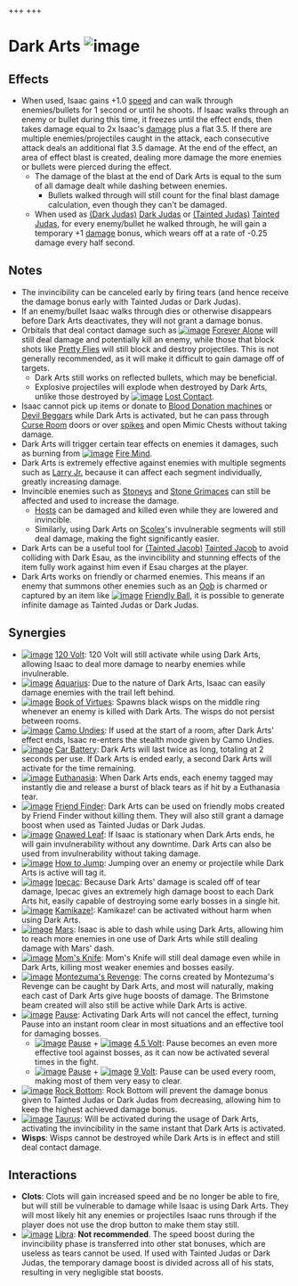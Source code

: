 +++
+++

 # Dark Arts ![image](/image/Dark_Arts.png) 

Effects
---------


* When used, Isaac gains +1.0 [speed](/wiki/Speed "Speed") and can walk through enemies/bullets for 1 second or until he shoots. If Isaac walks through an enemy or bullet during this time, it freezes until the effect ends, then takes damage equal to 2x Isaac's [damage](/wiki/Damage "Damage") plus a flat 3.5. If there are multiple enemies/projectiles caught in the attack, each consecutive attack deals an additional flat 3.5 damage. At the end of the effect, an area of effect blast is created, dealing more damage the more enemies or bullets were pierced during the effect.
	+ The damage of the blast at the end of Dark Arts is equal to the sum of all damage dealt while dashing between enemies.
		- Bullets walked through will still count for the final blast damage calculation, even though they can't be damaged.
	+ When used as  [(Dark Judas)](/wiki/Dark_Judas "Dark Judas") [Dark Judas](/wiki/Dark_Judas "Dark Judas") or  [(Tainted Judas)](/wiki/Tainted_Judas "Tainted Judas") [Tainted Judas](/wiki/Tainted_Judas "Tainted Judas"), for every enemy/bullet he walked through, he will gain a temporary +1 [damage](/wiki/Damage "Damage") bonus, which wears off at a rate of -0.25 damage every half second.


Notes
-------


* The invincibility can be canceled early by firing tears (and hence receive the damage bonus early with Tainted Judas or Dark Judas).
* If an enemy/bullet Isaac walks through dies or otherwise disappears before Dark Arts deactivates, they will not grant a damage bonus.
* Orbitals that deal contact damage such as [![image](/image/Forever_Alone.png)](/wiki/Forever_Alone "Forever Alone") [Forever Alone](/wiki/Forever_Alone "Forever Alone") will still deal damage and potentially kill an enemy, while those that block shots like [Pretty Flies](/wiki/Familiar#Orbital_Familiars "Familiar") will still block and destroy projectiles. This is not generally recommended, as it will make it difficult to gain damage off of targets.
	+ Dark Arts still works on reflected bullets, which may be beneficial.
	+ Explosive projectiles will explode when destroyed by Dark Arts, unlike those destroyed by [![image](/image/Lost_Contact.png)](/wiki/Lost_Contact "Lost Contact") [Lost Contact](/wiki/Lost_Contact "Lost Contact").
* Isaac cannot pick up items or donate to [Blood Donation machines](/wiki/Machines#Blood_Donation_Machine "Machines") or [Devil Beggars](/wiki/Beggar#Devil_Beggar "Beggar") while Dark Arts is activated, but he can pass through [Curse Room](/wiki/Curse_Room "Curse Room") doors or over [spikes](/wiki/Spikes "Spikes") and open Mimic Chests without taking damage.
* Dark Arts will trigger certain tear effects on enemies it damages, such as burning from [![image](/image/Fire_Mind.png)](/wiki/Fire_Mind "Fire Mind") [Fire Mind](/wiki/Fire_Mind "Fire Mind").
* Dark Arts is extremely effective against enemies with multiple segments such as [Larry Jr.](/wiki/Larry_Jr. "Larry Jr.") because it can affect each segment individually, greatly increasing damage.
* Invincible enemies such as [Stoneys](/wiki/Fatty#Stoney "Fatty") and [Stone Grimaces](/wiki/Stone_Grimace "Stone Grimace") can still be affected and used to increase the damage.
	+ [Hosts](/wiki/Host "Host") can be damaged and killed even while they are lowered and invincible.
	+ Similarly, using Dark Arts on [Scolex](/wiki/Scolex "Scolex")'s invulnerable segments will still deal damage, making the fight significantly easier.
* Dark Arts can be a useful tool for  [(Tainted Jacob)](/wiki/Tainted_Jacob "Tainted Jacob") [Tainted Jacob](/wiki/Tainted_Jacob "Tainted Jacob") to avoid colliding with Dark Esau, as the invincibility and stunning effects of the item fully work against him even if Esau charges at the player.
* Dark Arts works on friendly or charmed enemies. This means if an enemy that summons other enemies such as an [Oob](/wiki/Oob "Oob") is charmed or captured by an item like [![image](/image/Friendly_Ball.png)](/wiki/Friendly_Ball "Friendly Ball") [Friendly Ball](/wiki/Friendly_Ball "Friendly Ball"), it is possible to generate infinite damage as Tainted Judas or Dark Judas.


Synergies
-----------


* [![image](/image/120_Volt.png)](/wiki/120_Volt "120 Volt") [120 Volt](/wiki/120_Volt "120 Volt"): 120 Volt will still activate while using Dark Arts, allowing Isaac to deal more damage to nearby enemies while invulnerable.
* [![image](/image/Aquarius.png)](/wiki/Aquarius "Aquarius") [Aquarius](/wiki/Aquarius "Aquarius"): Due to the nature of Dark Arts, Isaac can easily damage enemies with the trail left behind.
* [![image](/image/Book_of_Virtues.png)](/wiki/Book_of_Virtues "Book of Virtues") [Book of Virtues](/wiki/Book_of_Virtues "Book of Virtues"): Spawns black wisps on the middle ring whenever an enemy is killed with Dark Arts. The wisps do not persist between rooms.
* [![image](/image/Camo_Undies.png)](/wiki/Camo_Undies "Camo Undies") [Camo Undies](/wiki/Camo_Undies "Camo Undies"): If used at the start of a room, after Dark Arts' effect ends, Isaac re-enters the stealth mode given by Camo Undies.
* [![image](/image/Car_Battery.png)](/wiki/Car_Battery "Car Battery") [Car Battery](/wiki/Car_Battery "Car Battery"): Dark Arts will last twice as long, totaling at 2 seconds per use. If Dark Arts is ended early, a second Dark Arts will activate for the time remaining.
* [![image](/image/Euthanasia.png)](/wiki/Euthanasia "Euthanasia") [Euthanasia](/wiki/Euthanasia "Euthanasia"): When Dark Arts ends, each enemy tagged may instantly die and release a burst of black tears as if hit by a Euthanasia tear.
* [![image](/image/Friend_Finder.png)](/wiki/Friend_Finder "Friend Finder") [Friend Finder](/wiki/Friend_Finder "Friend Finder"): Dark Arts can be used on friendly mobs created by Friend Finder without killing them. They will also still grant a damage boost when used as Tainted Judas or Dark Judas.
* [![image](/image/Gnawed_Leaf.png)](/wiki/Gnawed_Leaf "Gnawed Leaf") [Gnawed Leaf](/wiki/Gnawed_Leaf "Gnawed Leaf"): If Isaac is stationary when Dark Arts ends, he will gain invulnerability without any downtime. Dark Arts can also be used from invulnerability without taking damage.
* [![image](/image/How_to_Jump.png)](/wiki/How_to_Jump "How to Jump") [How to Jump](/wiki/How_to_Jump "How to Jump"): Jumping over an enemy or projectile while Dark Arts is active will tag it.
* [![image](/image/Ipecac.png)](/wiki/Ipecac "Ipecac") [Ipecac](/wiki/Ipecac "Ipecac"): Because Dark Arts' damage is scaled off of tear damage, Ipecac gives an extremely high damage boost to each Dark Arts hit, easily capable of destroying some early bosses in a single hit.
* [![image](/image/Kamikaze!.png)](/wiki/Kamikaze! "Kamikaze!") [Kamikaze!](/wiki/Kamikaze! "Kamikaze!"): Kamikaze! can be activated without harm when using Dark Arts.
* [![image](/image/Mars.png)](/wiki/Mars "Mars") [Mars](/wiki/Mars "Mars"): Isaac is able to dash while using Dark Arts, allowing him to reach more enemies in one use of Dark Arts while still dealing damage with Mars' dash.
* [![image](/image/Mom%27s_Knife.png)](/wiki/Mom%27s_Knife "Mom's Knife") [Mom's Knife](/wiki/Mom%27s_Knife "Mom's Knife"): Mom's Knife will still deal damage even while in Dark Arts, killing most weaker enemies and bosses easily.
* [![image](/image/Montezuma%27s_Revenge.png)](/wiki/Montezuma%27s_Revenge "Montezuma's Revenge") [Montezuma's Revenge](/wiki/Montezuma%27s_Revenge "Montezuma's Revenge"): The corns created by Montezuma's Revenge can be caught by Dark Arts, and most will naturally, making each cast of Dark Arts give huge boosts of damage. The Brimstone beam created will also still be active while Dark Arts is active.
* [![image](/image/Pause.png)](/wiki/Pause "Pause") [Pause](/wiki/Pause "Pause"): Activating Dark Arts will not cancel the effect, turning Pause into an instant room clear in most situations and an effective tool for damaging bosses.
	+ [![image](/image/Pause.png)](/wiki/Pause "Pause") [Pause](/wiki/Pause "Pause") + [![image](/image/4.5_Volt.png)](/wiki/4.5_Volt "4.5 Volt") [4.5 Volt](/wiki/4.5_Volt "4.5 Volt"): Pause becomes an even more effective tool against bosses, as it can now be activated several times in the fight.
	+ [![image](/image/Pause.png)](/wiki/Pause "Pause") [Pause](/wiki/Pause "Pause") + [![image](/image/9_Volt.png)](/wiki/9_Volt "9 Volt") [9 Volt](/wiki/9_Volt "9 Volt"): Pause can be used every room, making most of them very easy to clear.
* [![image](/image/Rock_Bottom.png)](/wiki/Rock_Bottom "Rock Bottom") [Rock Bottom](/wiki/Rock_Bottom "Rock Bottom"): Rock Bottom will prevent the damage bonus given to Tainted Judas or Dark Judas from decreasing, allowing him to keep the highest achieved damage bonus.
* [![image](/image/Taurus.png)](/wiki/Taurus "Taurus") [Taurus](/wiki/Taurus "Taurus"): Will be activated during the usage of Dark Arts, activating the invincibility in the same instant that Dark Arts is activated.
* **Wisps**: Wisps cannot be destroyed while Dark Arts is in effect and still deal contact damage.


Interactions
--------------


* **Clots**: Clots will gain increased speed and be no longer be able to fire, but will still be vulnerable to damage while Isaac is using Dark Arts. They will most likely hit any enemies or projectiles Isaac runs through if the player does not use the drop button to make them stay still.
* [![image](/image/Libra.png)](/wiki/Libra "Libra") [Libra](/wiki/Libra "Libra"): **Not recommended**. The speed boost during the invincibility phase is transferred into other stat bonuses, which are useless as tears cannot be used. If used with Tainted Judas or Dark Judas, the temporary damage boost is divided across all of his stats, resulting in very negligible stat boosts.


